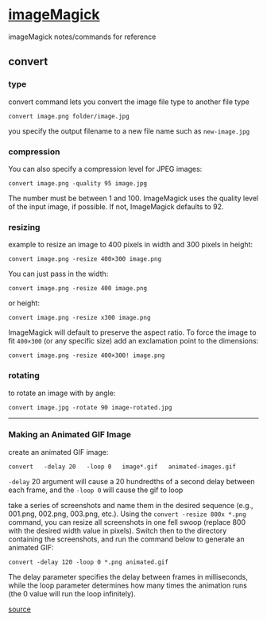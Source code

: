 # [imageMagick](http://imagemagick.org/script/index.php)
imageMagick notes/commands for reference 


## convert

### type
convert command lets you convert the image file type to another file type

```
convert image.png folder/image.jpg
```
you specify the output filename to a new file name such as `new-image.jpg` 


### compression
You can also specify a compression level for JPEG images:

```
convert image.png -quality 95 image.jpg
```
The number must be between 1 and 100. ImageMagick uses the quality level of the input image, if possible. If not, ImageMagick defaults to 92.


### resizing 
example to resize an image to 400 pixels in width and 300 pixels in height:

```
convert image.png -resize 400×300 image.png
```

You can just pass in the width:

```
convert image.png -resize 400 image.png
```

or height:

```
convert image.png -resize x300 image.png
```

ImageMagick will default to preserve the aspect ratio. To force the image to fit `400×300` (or any specific size) add an exclamation point to the dimensions:

```
convert image.png -resize 400×300! image.png
```

### rotating 
to rotate an image with by angle:

```
convert image.jpg -rotate 90 image-rotated.jpg
```


--------------

### Making an Animated GIF Image

create an animated GIF image:
```
convert   -delay 20   -loop 0   image*.gif   animated-images.gif
```
`-delay` 20 argument will cause a 20 hundredths of a second delay between each frame, and the `-loop 0` will cause the gif to loop 

take a series of screenshots and name them in the desired sequence (e.g., 001.png, 002.png, 003.png, etc.). Using the `convert -resize 800x *.png` command, you can resize all screenshots in one fell swoop (replace 800 with the desired width value in pixels). Switch then to the directory containing the screenshots, and run the command below to generate an animated GIF:

```
convert -delay 120 -loop 0 *.png animated.gif
```

The delay parameter specifies the delay between frames in milliseconds, while the loop parameter determines how many times the animation runs (the 0 value will run the loop infinitely).

[source](http://www.linux-magazine.com/Online/Blogs/Productivity-Sauce/Create-Animated-GIFs-with-ImageMagick)






